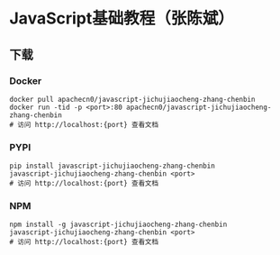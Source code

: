 # JavaScript基础教程（张陈斌）

## 下载

### Docker

```
docker pull apachecn0/javascript-jichujiaocheng-zhang-chenbin
docker run -tid -p <port>:80 apachecn0/javascript-jichujiaocheng-zhang-chenbin
# 访问 http://localhost:{port} 查看文档
```

### PYPI

```
pip install javascript-jichujiaocheng-zhang-chenbin
javascript-jichujiaocheng-zhang-chenbin <port>
# 访问 http://localhost:{port} 查看文档
```

### NPM

```
npm install -g javascript-jichujiaocheng-zhang-chenbin
javascript-jichujiaocheng-zhang-chenbin <port>
# 访问 http://localhost:{port} 查看文档
```